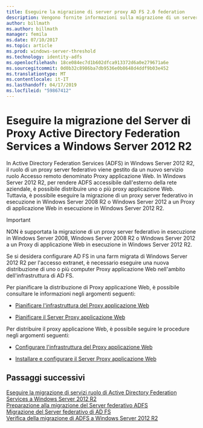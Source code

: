 ```yaml
---
title: Eseguire la migrazione di server proxy AD FS 2.0 federation
description: Vengono fornite informazioni sulla migrazione di un server proxy AD FS per Windows Server 2012 R2.
author: billmath
ms.author: billmath
manager: femila
ms.date: 07/10/2017
ms.topic: article
ms.prod: windows-server-threshold
ms.technology: identity-adfs
ms.openlocfilehash: 18ce084ec7d1b602dfca913372d6a0e279671a6e
ms.sourcegitcommit: 0d0b32c8986ba7db9536e0b8648d4ddf9b03e452
ms.translationtype: MT
ms.contentlocale: it-IT
ms.lasthandoff: 04/17/2019
ms.locfileid: "59867412"
---
```

# <a name="migrate-the-active-directory-federation-services-proxy-server-to-windows-server-2012-r2"></a>Eseguire la migrazione del Server di Proxy Active Directory Federation Services a Windows Server 2012 R2

In Active Directory Federation Services (ADFS) in Windows Server 2012 R2, il ruolo di un proxy server federativo viene gestito da un nuovo servizio ruolo Accesso remoto denominato Proxy applicazione Web. In Windows Server 2012 R2, per rendere ADFS accessibile dall'esterno della rete aziendale, è possibile distribuire uno o più proxy applicazione Web. Tuttavia, è possibile eseguire la migrazione di un proxy server federativo in esecuzione in Windows Server 2008 R2 o Windows Server 2012 a un Proxy di applicazione Web in esecuzione in Windows Server 2012 R2.  
  
> [!IMPORTANT]
>  NON è supportata la migrazione di un proxy server federativo in esecuzione in Windows Server 2008, Windows Server 2008 R2 o Windows Server 2012 a un Proxy di applicazione Web in esecuzione in Windows Server 2012 R2.  
  
Se si desidera configurare AD FS in una farm migrata di Windows Server 2012 R2 per l'accesso extranet, è necessario eseguire una nuova distribuzione di uno o più computer Proxy applicazione Web nell'ambito dell'infrastruttura di AD FS.  
  
Per pianificare la distribuzione di Proxy applicazione Web, è possibile consultare le informazioni negli argomenti seguenti:  
  
-   [Pianificare l'infrastruttura del Proxy applicazione Web](https://technet.microsoft.com/library/dn383648.aspx)  
  
-   [Pianificare il Server Proxy applicazione Web](https://technet.microsoft.com/library/dn383647.aspx)  
  
 Per distribuire il proxy applicazione Web, è possibile seguire le procedure negli argomenti seguenti:  
  
-   [Configurare l'infrastruttura del Proxy applicazione Web](https://technet.microsoft.com/library/dn383644.aspx)  
  
-   [Installare e configurare il Server Proxy applicazione Web](https://technet.microsoft.com/library/dn383662.aspx)  
  
## <a name="next-steps"></a>Passaggi successivi
 [Eseguire la migrazione di servizi ruolo di Active Directory Federation Services a Windows Server 2012 R2](migrate-ad-fs-service-role-to-windows-server-r2.md)   
 [Preparazione alla migrazione del Server federativo ADFS](prepare-migrate-ad-fs-server-r2.md)   
 [Migrazione del Server federativo di AD FS](migrate-ad-fs-fed-server-r2.md)    
 [Verifica della migrazione di ADFS a Windows Server 2012 R2](verify-ad-fs-migration.md)

